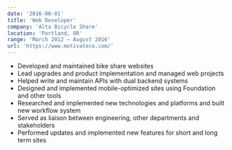 ```yaml
---
date: '2016-08-01'
title: 'Web Developer'
company: 'Alta Bicycle Share'
location: 'Portland, OR'
range: 'March 2012 – August 2016'
url: 'https://www.motivateco.com/'
---
```


- Developed and maintained bike share websites
- Lead upgrades and product implementation and managed web projects
- Helped write and maintain APIs with dual backend systems
- Designed and implemented mobile-optimized sites using Foundation and other tools
- Researched and implemented new technologies and platforms and built new workflow system
- Served as liaison between engineering, other departments and stakeholders
- Performed updates and implemented new features for short and long term sites
